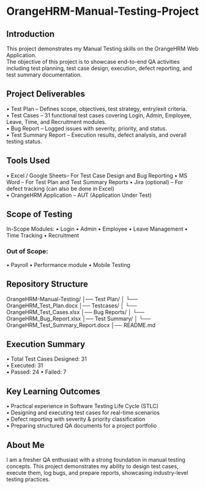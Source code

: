 # OrangeHRM-Manual-Testing-Project
## Introduction
This project demonstrates my Manual Testing skills on the OrangeHRM Web Application.  
The objective of this project is to showcase end-to-end QA activities including test planning, test case design, execution, defect reporting, and test summary documentation.  

## Project Deliverables  
•	Test Plan – Defines scope, objectives, test strategy, entry/exit criteria.  
•	Test Cases – 31 functional test cases covering Login, Admin, Employee, Leave, Time, and Recruitment modules.  
•	Bug Report – Logged issues with severity, priority, and status.  
•	Test Summary Report – Execution results, defect analysis, and overall testing status.  

## Tools Used  
•	Excel / Google Sheets– For Test Case Design and Bug Reporting
•	MS Word – For Test Plan and Test Summary Reports
•	Jira (optional) – For defect tracking (can also be done in Excel)  
•	OrangeHRM Application – AUT (Application Under Test)  

## Scope of Testing
  In-Scope Modules:
•	Login
•	Admin
•	Employee
•	Leave Management
•	Time Tracking
•	Recruitment
### Out of Scope:
•	Payroll
•	Performance module
•	Mobile Testing

## Repository Structure
OrangeHRM-Manual-Testing/
│── Test Plan/
│   └── OrangeHRM_Test_Plan.docx
│── Testcases/
│   └── OrangeHRM_Test_Cases.xlsx
│── Bug Reports/
│   └── OrangeHRM_Bug_Report.xlsx
│── Test Summary/
│   └── OrangeHRM_Test_Summary_Report.docx
│── README.md


## Execution Summary  
•	Total Test Cases Designed: 31  
•	Executed: 31  
•	Passed: 24
•	Failed: 7  


## Key Learning Outcomes  
•	Practical experience in Software Testing Life Cycle (STLC)  
•	Designing and executing test cases for real-time scenarios  
•	Defect reporting with severity & priority classification  
•	Preparing structured QA documents for a project portfolio  

## About Me
I am a fresher QA enthusiast with a strong foundation in manual testing concepts. This project demonstrates my ability to design test cases, execute them, log bugs, and prepare reports, showcasing industry-level testing practices.

